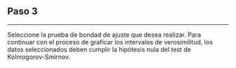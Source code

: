 ## Paso 3

------------------------------------------------------------------------

Seleccione la prueba de bondad de ajuste que desea realizar. Para continuar con el proceso de graficar los intervalos de verosimilitud, los datos seleccionados deben cumplir la hipótesis nula del test de Kolmogorov-Smirnov.
